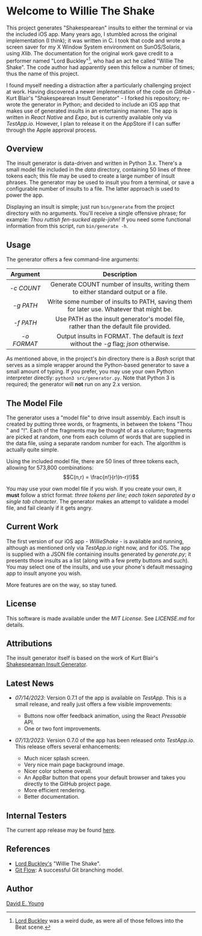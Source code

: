# Welcome to Willie The Shake #

This project generates "Shakespearean" insults to either the terminal or via the included iOS app. Many years ago, I
stumbled across the original implementation (I think); it was written in C. I took that code and wrote a screen saver
for my X Window System environment on SunOS/Solaris, using _Xlib_. The documentation for the original work gave credit
to a performer named "Lord Buckley"[^1], who had an act he called "Willie The Shake". The code author had apparently
seen this fellow a number of times; thus the name of this project.

I found myself needing a distraction after a particularly challenging project at work. Having discovered a newer
implementation of the code on _GitHub_ - Kurt Blair's "Shakespearean Insult Generator" - I forked his repository;
re-wrote the generator in Python; and decided to include an iOS app that makes use of generated insults in an
entertaining manner. The app is written in _React Native_ and _Expo_, but is currently available only via
_TestApp.io_. However, I plan to release it on the AppStore if I can suffer through the Apple approval process.

## Overview ##

The insult generator is data-driven and written in Python 3.x. There's a small model file included in the _data_
directory, containing 50 lines of three tokens each; this file may be used to create a large number of insult
phrases. The generator may be used to insult you from a terminal, or save a configurable number of insults to a
file. The latter approach is used to power the app.

Displaying an insult is simple; just run `bin/generate` from the project directory with no arguments. You'll receive a
single offensive phrase; for example: _Thou ruttish fen-sucked apple-john!_ If you need some functional information
from this script, run `bin/generate -h`.

## Usage ##

The generator offers a few command-line arguments:

| Argument | Description |
| :-: |:-: |
| _-c COUNT_ | Generate COUNT number of insults, writing them to either standard output or a file. |
| _-g PATH_ | Write some number of insults to PATH, saving them for later use. Whatever that might be. |
| _-f PATH_ | Use PATH as the insult generator's model file, rather than the default file provided. |
| _-o FORMAT_ | Output insults in FORMAT. The default is _text_ without the _-g_ flag; _json_ otherwise. |

As mentioned above, in the project's _bin_ directory there is a _Bash_ script that serves as a simple wrapper around the
Python-based generator to save a small amount of typing. If you prefer, you may use your own Python interpreter
directly: `python3 src/generator.py`. Note that Python 3 is required; the generator will **not** run on any 2.x version.

## The Model File ##

The generator uses a "model file" to drive insult assembly. Each insult is created by putting three words, or fragments,
in between the tokens "Thou " and "!". Each of the fragments may be thought of as a column; fragments are picked at
random, one from each column of words that are supplied in the data file, using a separate random number for each. The
algorithm is actually quite simple.

Using the included model file, there are 50 lines of three tokens each, allowing for 573,800 combinations: $$C(n,r) = \frac{n!}{r!(n-r)!}$$

You may use your own model file if you wish. If you create your own, it **must** follow a strict format: _three tokens
per line; each token separated by a single tab character_. The generator makes an attempt to validate a model file, and
fail cleanly if it gets angry.

## Current Work ##

The first version of our iOS app - _WillieShake_ - is available and running, although as mentioned only via _TestApp.io_
right now, and for iOS. The app is supplied with a JSON file containing insults generated by _generate.py_; it presents
those insults as a list (along with a few pretty buttons and such). You may select one of the insults, and use your phone's
default messaging app to insult anyone you wish.

More features are on the way, so stay tuned.

## License ##

This software is made available under the _MIT License_. See _LICENSE.md_ for details.

## Attributions ##

The insult generator itself is based on the work of Kurt Blair's [Shakespearean Insult Generator](https://github.com/Kurt-Blair/Shakespearean-Insult-Generator).

## Latest News ##

- _07/14/2023_: Version 0.7.1 of the app is available on _TestApp_. This is a small release, and really just offers a
  few visible improvements:
  - Buttons now offer feedback animation, using the React _Pressable_ API.
  - One or two font improvements.

- _07/13/2023_: Version 0.7.0 of the app has been released onto _TestApp.io_. This release offers several enhancements:
  - Much nicer splash screen.
  - Very nice main page background image.
  - Nicer color scheme overall.
  - An AppBar button that opens your default browser and takes you directly to the GitHub project page.
  - More efficient rendering.
  - Better documentation.

## Internal Testers ##

The current app release may be found [here](https://portal.testapp.io/apps/install/eLDOGzZngbjgg).

## References ##

- [Lord Buckley's](http://www.lordbuckley.com/the-word-new/transcriptions/willie-the-shake.html) "Willie The Shake".
- [Git Flow](https://nvie.com/posts/a-successful-git-branching-model/): A successful Git branching model.

## Author ##

[David E. Young](mailto://youngde811@pobox.com)

[^1]: [Lord Buckley](https://en.wikipedia.org/wiki/Lord_Buckley) was a weird dude, as were all of those fellows into the
    Beat scene.
